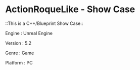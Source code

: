 # ActionRoqueLike - Show Case

::This is a C++/Blueprint Show Case::

Engine : Unreal Engine

Version : 5.2

Genre : Game

Platform : PC


